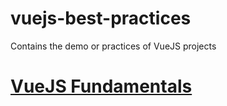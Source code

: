 # vuejs-best-practices
Contains the demo or practices of VueJS projects

# [VueJS Fundamentals](./vuejs-fundamentals/README.md)